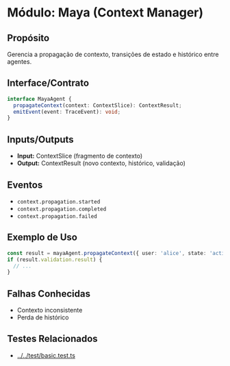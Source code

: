 # Módulo: Maya (Context Manager)

## Propósito
Gerencia a propagação de contexto, transições de estado e histórico entre agentes.

## Interface/Contrato
```typescript
interface MayaAgent {
  propagateContext(context: ContextSlice): ContextResult;
  emitEvent(event: TraceEvent): void;
}
```

## Inputs/Outputs
- **Input:** ContextSlice (fragmento de contexto)
- **Output:** ContextResult (novo contexto, histórico, validação)

## Eventos
- `context.propagation.started`
- `context.propagation.completed`
- `context.propagation.failed`

## Exemplo de Uso
```typescript
const result = mayaAgent.propagateContext({ user: 'alice', state: 'active' });
if (result.validation.result) {
  // ...
}
```

## Falhas Conhecidas
- Contexto inconsistente
- Perda de histórico 

## Testes Relacionados
- [../../test/basic.test.ts](../../test/basic.test.ts) 